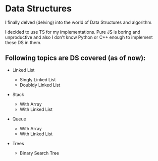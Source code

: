 # Data Structures

I finally delved (delving) into the world of Data Structures and algorithm.

I decided to use TS for my implementations. Pure JS is boring and unproductive and also I don't know Python or C++ enough to implement these DS in them.

## Following topics are DS covered (as of now):

- Linked List

  - Singly Linked List
  - Doubldy Linked List

- Stack

  - With Array
  - With Linked List

- Queue

  - With Array
  - With Linked List

- Trees
  - Binary Search Tree
